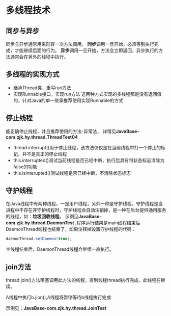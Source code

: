 # 多线程技术
## 同步与异步
同步与异步通常用来形容一次方法调用，
 **同步**调用一旦开始，必须等到执行完成，才能继续后面的行为。
 **异步**调用一旦开始，方法会立即返回，异步执行的方法通常会在另外的线程中执行。
## 多线程的实现方式
- 继承Thread类，重写run方法
- 实现Runnable接口，实现run方法
这两种方式实现的多线程都是没有返回值的，针对Java的单一继承推荐使用实现Runnable的方式
## 停止线程
能正确停止线程，并且推荐使用的方法-异常法，
详情见**JavaBase-com.zjk.hy.thread.ThreadTest04**

- thread.interrupt()用于停止线程，该方法仅仅是在当前线程中打一个停止的标记，并不是真正的停止线程
- this.interrupted()测试当前线程是否已经中断，执行后具有将状态标志清除为false的功能
- this.isInterupted()测试线程是否已经中断，不清除状态标志
## 守护线程
在Java线程中有两种线程，一是用户线程，另外一种是守护线程。守护线程是当进程中不存在非守护线程时，守护线程会自动注销掉，是一种在后台提供通用服务的线程，如：**垃圾回收线程**。
示例见**JavaBase-com.zjk.hy.thread.DaemonTest** ,程序运行结果是main线程结束后DaemonThread线程也结束了，如果注释掉设置守护线程的代码：

```java
daemonThread.setDaemon(true);
```

主线程结束后，DaemonThread线程会继续一直执行。

## join方法

thread.join()方法阻塞调用此方法的线程，直到线程thread执行完成，此线程在继续。

A线程中执行b.jion(),A线程将暂停等待b线程执行完成

示例见：**JavaBase-com.zjk.hy.thread.JoinTest**